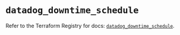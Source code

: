 # `datadog_downtime_schedule`

Refer to the Terraform Registry for docs: [`datadog_downtime_schedule`](https://registry.terraform.io/providers/datadog/datadog/3.77.0/docs/resources/downtime_schedule).
